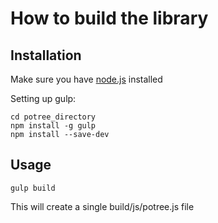 
# How to build the library

## Installation

Make sure you have [node.js](http://nodejs.org/) installed

Setting up gulp:

    cd potree_directory
    npm install -g gulp
    npm install --save-dev

## Usage

    gulp build

This will create a single build/js/potree.js file